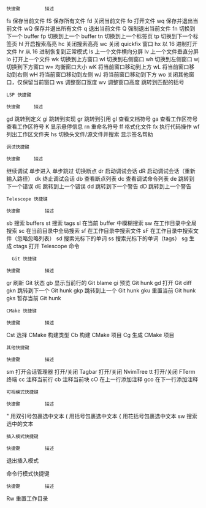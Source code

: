 
    快捷键			描述
<leader>fs			保存当前文件
<leader>fS			保存所有文件
<leader>fd			关闭当前文件
<leader>fo			打开文件
<leader>wq			保存并退出当前文件
<leader>wQ			保存并退出所有文件
<leader>q			退出当前文件
<leader>Q			强制退出当前文件
<leader>fn			切换到下一个 buffer
<leader>fp			切换到上一个 buffer
<leader>tn			切换到上一个标签页
<leader>tp			切换到下一个标签页
<leader>hl			开启搜索高亮
<leader>hc			关闭搜索高亮
<leader>wc			关闭 quickfix 窗口
<leader>hx			以 16 进制打开文件
<leader>hr			从 16 进制恢复到正常模式
<leader>ls			上一个文件横向分屏
<leader>lv			上一个文件垂直分屏
<leader>lo			打开上一个文件
<leader>wk			切换到上方窗口
<leader>wl			切换到右侧窗口
<leader>wh			切换到左侧窗口
<leader>wj			切换到下方窗口
<leader>w=			均衡窗口大小
<leader>wK			将当前窗口移动到上方
<leader>wL			将当前窗口移动到右侧
<leader>wH			将当前窗口移动到左侧
<leader>wJ			将当前窗口移动到下方
<leader>wo			关闭其他窗口，仅保留当前窗口
<leader>ws			调整窗口宽度
<leader>wv			调整窗口高度
<C-h>   			跳转到匹配的括号


    LSP 快捷键

    快捷键  	描述
gd	            跳转到定义
gi	            跳转到实现
gr	            跳转到引用
gl	            查看文档符号
ga	            查看工作区符号
<C-t>	        查看工作区符号
K	            显示悬停信息
<leader>rn	    重命名符号
<leader>ff	    格式化文件
<leader>fx	    执行代码操作
<leader>wf	    列出工作区文件夹
<leader>hs	    切换头文件/源文件并搜索
<C-j>	        显示签名帮助


    调试快捷键

    快捷键	    描述
<F5>	        继续调试
<F7>            单步进入
<F8>	        单步跳过
<F9>	        切换断点
<leader>dr  	启动调试会话
<leader>dR	    启动调试会话（重新输入路径）
<leader>dk	    终止调试会话
<leader>db	    查看断点列表
<leader>dc	    查看调试命令列表
<leader>de	    跳转到下一个错误
<leader>dE	    跳转到上一个错误
<leader>dd	    跳转到下一个警告
<leader>dD	    跳转到上一个警告


    Telescope 快捷键			

    快捷键			描述
<leader>sb			搜索 buffers
<leader>st			搜索 tags
<leader>sl			在当前 buffer 中模糊搜索
<leader>sw			在工作目录中全局搜索
<leader>sc			在当前目录中全局搜索
<leader>sf			在工作目录中搜索文件
<leader>sF			在工作目录中搜索文件（忽略忽略列表）
<leader>sd			搜索光标下的单词
<leader>ss			搜索光标下的单词（tags）
<leader>sg			生成 ctags
<F1>			打开 Telescope 命令


      Git 快捷键			

    快捷键			描述
<leader>gr			刷新 Git 状态
<leader>gb			显示当前行的 Git blame
<leader>gi			预览 Git hunk
<leader>gd			打开 Git diff
gkn			        跳转到下一个 Git hunk
gkp			        跳转到上一个 Git hunk
gku		        	重置当前 Git hunk
gks		        	暂存当前 Git hunk


    CMake 快捷键			

    快捷键			描述
Cst			        选择 CMake 构建类型
Cb			        构建 CMake 项目
Cg			        生成 CMake 项目


    其他快捷键			

    快捷键			描述
<leader>sm			打开会话管理器
<F2>    			打开/关闭 Tagbar
<F3>	    		打开/关闭 NvimTree
<leader>tt			打开/关闭 FTerm 终端
<leader>cc			注释当前行
<leader>cb			注释当前块
<leader>cO			在上一行添加注释
<leader>gco			在下一行添加注释


    可视模式快捷键			

    快捷键			描述
<leader>"			用双引号包裹选中文本
<leader>(			用括号包裹选中文本
<leader>{			用花括号包裹选中文本
<leader>sw			搜索选中的文本


    插入模式快捷键			

    快捷键			描述
<C-k>		    	退出插入模式


命令行模式快捷键			

    快捷键			描述
Rw			        重置工作目录
                    

